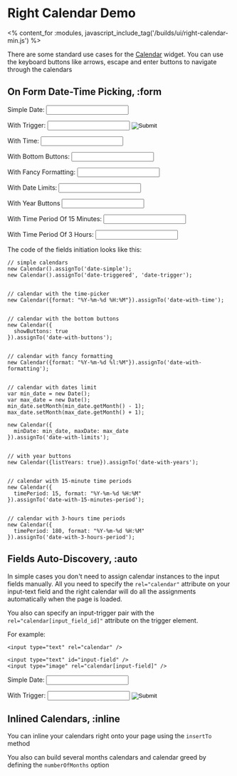 # Right Calendar Demo
<% content_for :modules, javascript_include_tag('/builds/ui/right-calendar-min.js') %>

There are some standard use cases for the [Calendar](/ui/calendar) widget.
You can use the keyboard buttons like arrows, escape and enter buttons to navigate through the calendars

## On Form Date-Time Picking, :form
<p>
  <label>Simple Date:</label>
  <input type="text" id="date-simple" class="demo-field" />
</p>
<p>
  <label>With Trigger:</label>
  <input type="text" id="date-triggered" class="demo-field" />
  <input type="image" id="date-trigger" src="/images/calendar.png" />
</p>
<p>
  <label>With Time:</label>
  <input type="text" id="date-with-time" class="demo-field" />
</p>
<p>
  <label>With Bottom Buttons:</label>
  <input type="text" id="date-with-buttons" class="demo-field" />
</p>
<p>
  <label>With Fancy Formatting:</label>
  <input type="text" id="date-with-formatting" class="demo-field" />
</p>
<p>
  <label>With Date Limits:</label>
  <input type="text" id="date-with-limits" class="demo-field" />
</p>
<p>
  <label>With Year Buttons</label>
  <input type="text" id="date-with-years" class="demo-field" />
</p>
<p>
  <label>With Time Period Of 15 Minutes:</label>
  <input type="text" id="date-with-15-minutes-period" class="demo-field" />
</p>
<p>
  <label>With Time Period Of 3 Hours:</label>
  <input type="text" id="date-with-3-hours-period" class="demo-field" />
</p>
<script type="text/javascript">
// <![CDATA[
  new Calendar().assignTo('date-simple');
  new Calendar().assignTo('date-triggered', 'date-trigger');
  new Calendar({format: "%Y-%m-%d %H:%M"}).assignTo('date-with-time');
  new Calendar({showButtons: true}).assignTo('date-with-buttons');
  new Calendar({
    format: "%B %d, %Y %l:%M%P"
  }).assignTo('date-with-formatting');
  var min_date = new Date();
  var max_date = new Date();
  min_date.setMonth(min_date.getMonth() - 1);
  max_date.setMonth(max_date.getMonth() + 1);

  new Calendar({
    minDate: min_date, maxDate: max_date
  }).assignTo('date-with-limits');

  new Calendar({listYears: true}).assignTo('date-with-years');

  new Calendar({
    timePeriod: 15, format: "%Y-%m-%d %H:%M"
  }).assignTo('date-with-15-minutes-period');

  new Calendar({
    timePeriod: 180, format: "%Y-%m-%d %H:%M"
  }).assignTo('date-with-3-hours-period');
// ]]>
</script>

The code of the fields initiation looks like this:

    // simple calendars
    new Calendar().assignTo('date-simple');
    new Calendar().assignTo('date-triggered', 'date-trigger');


    // calendar with the time-picker
    new Calendar({format: "%Y-%m-%d %H:%M"}).assignTo('date-with-time');


    // calendar with the bottom buttons
    new Calendar({
      showButtons: true
    }).assignTo('date-with-buttons');


    // calendar with fancy formatting
    new Calendar({format: "%Y-%m-%d %l:%M"}).assignTo('date-with-formatting');


    // calendar with dates limit
    var min_date = new Date();
    var max_date = new Date();
    min_date.setMonth(min_date.getMonth() - 1);
    max_date.setMonth(max_date.getMonth() + 1);

    new Calendar({
      minDate: min_date, maxDate: max_date
    }).assignTo('date-with-limits');


    // with year buttons
    new Calendar({listYears: true}).assignTo('date-with-years');


    // calendar with 15-minute time periods
    new Calendar({
      timePeriod: 15, format: "%Y-%m-%d %H:%M"
    }).assignTo('date-with-15-minutes-period');


    // calendar with 3-hours time periods
    new Calendar({
      timePeriod: 180, format: "%Y-%m-%d %H:%M"
    }).assignTo('date-with-3-hours-period');

## Fields Auto-Discovery, :auto

In simple cases you don't need to assign calendar instances to the input fields manually.
All you need to specify the `rel="calendar"` attribute on your input-text field and
the right calendar will do all the assignments automatically when the page is loaded.


You also can specify an input-trigger pair with the `rel="calendar[input_field_id]"`
attribute on the trigger element.

For example:

    <input type="text" rel="calendar" />

    <input type="text" id="input-field" />
    <input type="image" rel="calendar[input-field]" />

<p>
  <label>Simple Date:</label>
  <input type="text" rel="calendar" class="demo-field" />
</p>
<p>
  <label>With Trigger:</label>
  <input type="text" id="input-field" class="demo-field" />
  <input type="image" rel="calendar[input-field]" src="/images/calendar.png" />
</p>

## Inlined Calendars, :inline

You can inline your calendars right onto your page using the `insertTo` method

<p>
  <div id="simple-calendar"></div>
</p>
<p>
  <div id="simple-calendar-with-time"></div>
</p>
<p>
  <div id="simple-calendar-with-buttons"></div>
</p>
<script type="text/javascript">
//<![CDATA[
new Calendar().insertTo('simple-calendar');
new Calendar({showTime: true}).insertTo('simple-calendar-with-time');
new Calendar({showButtons: true}).insertTo('simple-calendar-with-buttons');
//]]>
</script>

You also can build several months calendars and calendar greed by defining the
`numberOfMonths` option

<p>
  <div id="two-calendars"></div>
</p>
<p>
  <div id="calendar-greed"></div>
</p>
<script type="text/javascript">
//<![CDATA[
new Calendar({numberOfMonths: 2}).insertTo('two-calendars');
new Calendar({numberOfMonths: [2,2]}).insertTo('calendar-greed');
//]]>
</script>

